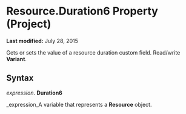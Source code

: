 
# Resource.Duration6 Property (Project)

 **Last modified:** July 28, 2015

 Gets or sets the value of a resource duration custom field. Read/write **Variant**.

## Syntax

 _expression_. **Duration6**

 _expression_A variable that represents a  **Resource** object.

